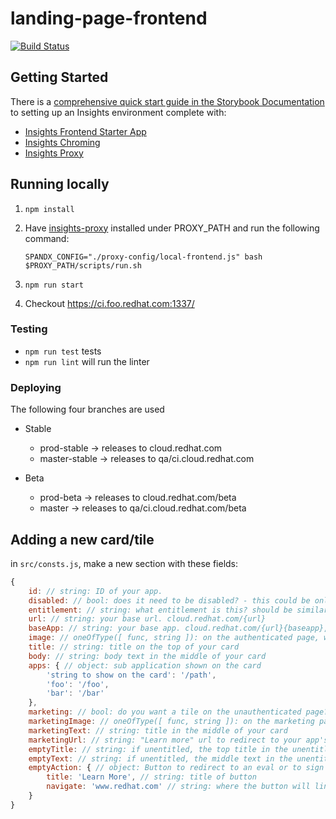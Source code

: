 # landing-page-frontend

[![Build Status](https://travis-ci.org/RedHatInsights/landing-page-frontend.svg?branch=master)](https://travis-ci.org/RedHatInsights/landing-page-frontend)

## Getting Started

There is a [comprehensive quick start guide in the Storybook Documentation](https://github.com/RedHatInsights/insights-frontend-storybook/blob/master/src/docs/welcome/quickStart/DOC.md) to setting up an Insights environment complete with:

- [Insights Frontend Starter App](https://github.com/RedHatInsights/insights-frontend-starter-app)
- [Insights Chroming](https://github.com/RedHatInsights/insights-chrome)
- [Insights Proxy](https://github.com/RedHatInsights/insights-proxy)

## Running locally

1. `npm install`
2. Have [insights-proxy](https://github.com/RedHatInsights/insights-proxy) installed under PROXY_PATH and run the following command:

    ```shell
    SPANDX_CONFIG="./proxy-config/local-frontend.js" bash $PROXY_PATH/scripts/run.sh
    ```

3. `npm run start`

4. Checkout https://ci.foo.redhat.com:1337/

### Testing

- `npm run test` tests
- `npm run lint` will run the linter

### Deploying

The following four branches are used

- Stable
  - prod-stable -> releases to cloud.redhat.com
  - master-stable -> releases to qa/ci.cloud.redhat.com

- Beta
  - prod-beta -> releases to cloud.redhat.com/beta
  - master -> releases to qa/ci.cloud.redhat.com/beta

## Adding a new card/tile

in `src/consts.js`, make a new section with these fields:

```js
{
    id: // string: ID of your app.
    disabled: // bool: does it need to be disabled? - this could be only on prod, only on beta, etc.
    entitlement: // string: what entitlement is this? should be similar to the ID?
    url: // string: your base url. cloud.redhat.com/{url}
    baseApp: // string: your base app. cloud.redhat.com/{url}{baseapp}, should start with '/'
    image: // oneOfType([ func, string ]): on the authenticated page, what image/icon should be at the top of your card?
    title: // string: title on the top of your card
    body: // string: body text in the middle of your card
    apps: { // object: sub application shown on the card
        'string to show on the card': '/path',
        'foo': '/foo',
        'bar': '/bar'
    },
    marketing: // bool: do you want a tile on the unauthenticated page? If not, remove all instances of "marketing"
    marketingImage: // oneOfType([ func, string ]): on the marketing page, what image/icon should be at the top of your card?
    marketingText: // string: title in the middle of your card
    marketingUrl: // string: "Learn more" url to redirect to your app's marketing material
    emptyTitle: // string: if unentitled, the top title in the unentitled modal
    emptyText: // string: if unentitled, the middle text in the unentitled modal
    emptyAction: { // object: Button to redirect to an eval or to sign up for sku
        title: 'Learn More', // string: title of button
        navigate: 'www.redhat.com' // string: where the button will link to
    }
}
```
